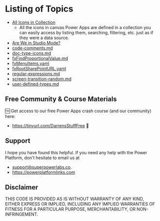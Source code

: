 # Listing of Topics

- [All Icons in Collection](all-icons-in-collection.md) 
    - All the icons in canvas Power Apps are defined in a collection you can easily access by listing them, searching, filtering, etc. just as if they were a data source. 
- [Are We in Studio Mode?](are-we-in-studio.mode.md)
- [code-comments.md](code-comments.md)
- [doc-type-icons.md](doc-type-icons.md)
- [fxFindProportionalValue.md](fxFindProportionalValue.md)
- [fxMenuItems.yaml](fxMenuItems.yaml)
- [fxRootSharePointURL.yaml](fxRootSharePointURL.yaml)
- [regular-expressions.md](regular-expressions.md)
- [screen-transition-random.md](screen-transition-random.md)
- [user-defined-types.md](user-defined-types.md)

## Free Community & Course Materials
🆓 Get access to our free Power Apps crash course (and our community) here: 
- https://tinyurl.com/DarrensStuffFree 🔗

## Support

I hope you have found this helpful. If you need any help with the Power Platform, don't hesitate to email us at 
* [support@superpowerlabs.co](support@superpowerlabs.co).
* https://powerplatformlinks.com 

## Disclaimer

THIS CODE IS PROVIDED AS IS WITHOUT WARRANTY OF ANY KIND, EITHER EXPRESS OR IMPLIED, INCLUDING ANY IMPLIED WARRANTIES OF FITNESS FOR A PARTICULAR PURPOSE, MERCHANTABILITY, OR NON-INFRINGEMENT.
